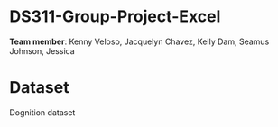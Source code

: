 # DS311-Group-Project-Excel
 **Team member**: Kenny Veloso, Jacquelyn Chavez, Kelly Dam, Seamus Johnson, Jessica

# Dataset 
Dognition dataset

